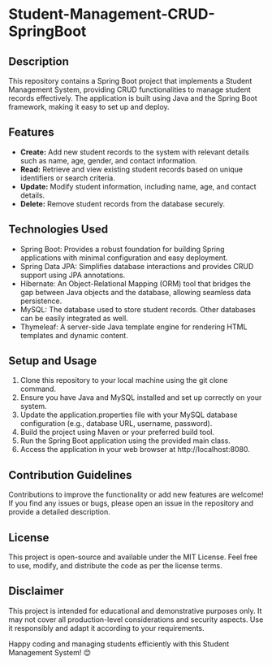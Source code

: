 # Student-Management-CRUD-SpringBoot

## Description
This repository contains a Spring Boot project that implements a Student Management System, providing CRUD functionalities to manage student records effectively. The application is built using Java and the Spring Boot framework, making it easy to set up and deploy.

## Features
- **Create:** Add new student records to the system with relevant details such as name, age, gender, and contact information.
- **Read:** Retrieve and view existing student records based on unique identifiers or search criteria.
- **Update:** Modify student information, including name, age, and contact details.
- **Delete:** Remove student records from the database securely.

## Technologies Used
- Spring Boot: Provides a robust foundation for building Spring applications with minimal configuration and easy deployment.
- Spring Data JPA: Simplifies database interactions and provides CRUD support using JPA annotations.
- Hibernate: An Object-Relational Mapping (ORM) tool that bridges the gap between Java objects and the database, allowing seamless data persistence.
- MySQL: The database used to store student records. Other databases can be easily integrated as well.
- Thymeleaf: A server-side Java template engine for rendering HTML templates and dynamic content.

## Setup and Usage
1. Clone this repository to your local machine using the git clone command.
2. Ensure you have Java and MySQL installed and set up correctly on your system.
3. Update the application.properties file with your MySQL database configuration (e.g., database URL, username, password).
4. Build the project using Maven or your preferred build tool.
5. Run the Spring Boot application using the provided main class.
6. Access the application in your web browser at http://localhost:8080.

## Contribution Guidelines
Contributions to improve the functionality or add new features are welcome! If you find any issues or bugs, please open an issue in the repository and provide a detailed description.

## License
This project is open-source and available under the MIT License. Feel free to use, modify, and distribute the code as per the license terms.

## Disclaimer
This project is intended for educational and demonstrative purposes only. It may not cover all production-level considerations and security aspects. Use it responsibly and adapt it according to your requirements.

Happy coding and managing students efficiently with this Student Management System! 😊
